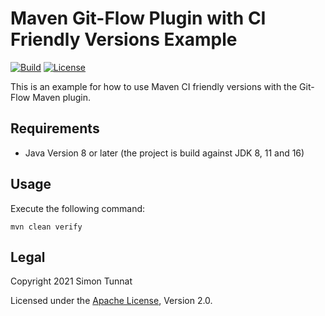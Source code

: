 # Maven Git-Flow Plugin with CI Friendly Versions Example
[![Build](https://github.com/simontunnat/maven-gitflow-ci-friendly-versions-example/workflows/CI/badge.svg)](https://github.com/simontunnat/maven-parent/actions?query=workflow%3ACI)
[![License](https://img.shields.io/badge/License-Apache%202.0-blue.svg)](https://opensource.org/licenses/Apache-2.0)

This is an example for how to use Maven CI friendly versions with the Git-Flow Maven plugin.

## Requirements
* Java Version 8 or later (the project is build against JDK 8, 11 and 16)

## Usage
Execute the following command:
```
mvn clean verify
```

## Legal
Copyright 2021 Simon Tunnat

Licensed under the [Apache License](LICENSE), Version 2.0.